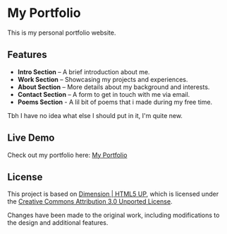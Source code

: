 # My Portfolio

This is my personal portfolio website.

## Features

- **Intro Section** – A brief introduction about me.
- **Work Section** – Showcasing my projects and experiences.
- **About Section** – More details about my background and interests.
- **Contact Section** – A form to get in touch with me via email.
- **Poems Section** - A lil bit of poems that i made during my free time.

Tbh I have no idea what else I should put in it, I'm quite new.

## Live Demo

Check out my portfolio here: [My Portfolio](https://myracle.top/)

## License

This project is based on [Dimension | HTML5 UP](https://html5up.net/dimension), which is licensed under the [Creative Commons Attribution 3.0 Unported License](http://creativecommons.org/licenses/by/3.0/).  

Changes have been made to the original work, including modifications to the design and additional features.
